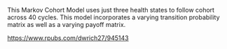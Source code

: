 This Markov Cohort Model uses just three health states to follow cohort across 40 cycles. This model incorporates a varying transition probability matrix as well as a varying payoff matrix.

https://www.rpubs.com/dwrich27/945143
